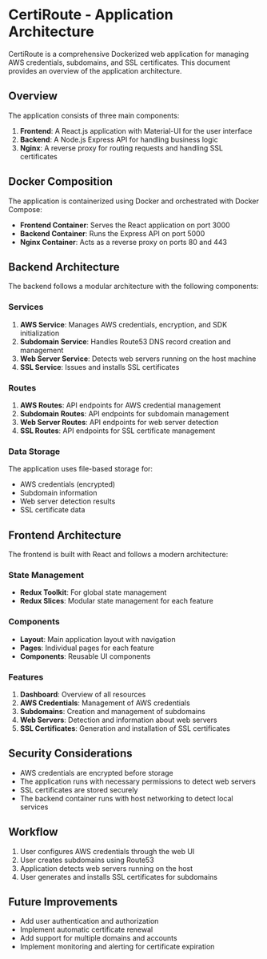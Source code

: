 # CertiRoute - Application Architecture

CertiRoute is a comprehensive Dockerized web application for managing AWS credentials, subdomains, and SSL certificates. This document provides an overview of the application architecture.

## Overview

The application consists of three main components:

1. **Frontend**: A React.js application with Material-UI for the user interface
2. **Backend**: A Node.js Express API for handling business logic
3. **Nginx**: A reverse proxy for routing requests and handling SSL certificates

## Docker Composition

The application is containerized using Docker and orchestrated with Docker Compose:

- **Frontend Container**: Serves the React application on port 3000
- **Backend Container**: Runs the Express API on port 5000
- **Nginx Container**: Acts as a reverse proxy on ports 80 and 443

## Backend Architecture

The backend follows a modular architecture with the following components:

### Services

1. **AWS Service**: Manages AWS credentials, encryption, and SDK initialization
2. **Subdomain Service**: Handles Route53 DNS record creation and management
3. **Web Server Service**: Detects web servers running on the host machine
4. **SSL Service**: Issues and installs SSL certificates

### Routes

1. **AWS Routes**: API endpoints for AWS credential management
2. **Subdomain Routes**: API endpoints for subdomain management
3. **Web Server Routes**: API endpoints for web server detection
4. **SSL Routes**: API endpoints for SSL certificate management

### Data Storage

The application uses file-based storage for:
- AWS credentials (encrypted)
- Subdomain information
- Web server detection results
- SSL certificate data

## Frontend Architecture

The frontend is built with React and follows a modern architecture:

### State Management

- **Redux Toolkit**: For global state management
- **Redux Slices**: Modular state management for each feature

### Components

- **Layout**: Main application layout with navigation
- **Pages**: Individual pages for each feature
- **Components**: Reusable UI components

### Features

1. **Dashboard**: Overview of all resources
2. **AWS Credentials**: Management of AWS credentials
3. **Subdomains**: Creation and management of subdomains
4. **Web Servers**: Detection and information about web servers
5. **SSL Certificates**: Generation and installation of SSL certificates

## Security Considerations

- AWS credentials are encrypted before storage
- The application runs with necessary permissions to detect web servers
- SSL certificates are stored securely
- The backend container runs with host networking to detect local services

## Workflow

1. User configures AWS credentials through the web UI
2. User creates subdomains using Route53
3. Application detects web servers running on the host
4. User generates and installs SSL certificates for subdomains

## Future Improvements

- Add user authentication and authorization
- Implement automatic certificate renewal
- Add support for multiple domains and accounts
- Implement monitoring and alerting for certificate expiration 
